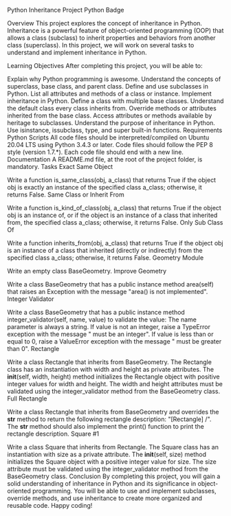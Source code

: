 Python Inheritance Project
Python Badge

Overview
This project explores the concept of inheritance in Python. Inheritance is a powerful feature of object-oriented programming (OOP) that allows a class (subclass) to inherit properties and behaviors from another class (superclass). In this project, we will work on several tasks to understand and implement inheritance in Python.

Learning Objectives
After completing this project, you will be able to:

Explain why Python programming is awesome.
Understand the concepts of superclass, base class, and parent class.
Define and use subclasses in Python.
List all attributes and methods of a class or instance.
Implement inheritance in Python.
Define a class with multiple base classes.
Understand the default class every class inherits from.
Override methods or attributes inherited from the base class.
Access attributes or methods available by heritage to subclasses.
Understand the purpose of inheritance in Python.
Use isinstance, issubclass, type, and super built-in functions.
Requirements
Python Scripts
All code files should be interpreted/compiled on Ubuntu 20.04 LTS using Python 3.4.3 or later.
Code files should follow the PEP 8 style (version 1.7.*).
Each code file should end with a new line.
Documentation
A README.md file, at the root of the project folder, is mandatory.
Tasks
Exact Same Object

Write a function is_same_class(obj, a_class) that returns True if the object obj is exactly an instance of the specified class a_class; otherwise, it returns False.
Same Class or Inherit From

Write a function is_kind_of_class(obj, a_class) that returns True if the object obj is an instance of, or if the object is an instance of a class that inherited from, the specified class a_class; otherwise, it returns False.
Only Sub Class Of

Write a function inherits_from(obj, a_class) that returns True if the object obj is an instance of a class that inherited (directly or indirectly) from the specified class a_class; otherwise, it returns False.
Geometry Module

Write an empty class BaseGeometry.
Improve Geometry

Write a class BaseGeometry that has a public instance method area(self) that raises an Exception with the message "area() is not implemented".
Integer Validator

Write a class BaseGeometry that has a public instance method integer_validator(self, name, value) to validate the value:
The name parameter is always a string.
If value is not an integer, raise a TypeError exception with the message "<name> must be an integer".
If value is less than or equal to 0, raise a ValueError exception with the message "<name> must be greater than 0".
Rectangle

Write a class Rectangle that inherits from BaseGeometry. The Rectangle class has an instantiation with width and height as private attributes.
The __init__(self, width, height) method initializes the Rectangle object with positive integer values for width and height.
The width and height attributes must be validated using the integer_validator method from the BaseGeometry class.
Full Rectangle

Write a class Rectangle that inherits from BaseGeometry and overrides the __str__ method to return the following rectangle description: "[Rectangle] <width>/<height>".
The __str__ method should also implement the print() function to print the rectangle description.
Square #1

Write a class Square that inherits from Rectangle. The Square class has an instantiation with size as a private attribute.
The __init__(self, size) method initializes the Square object with a positive integer value for size.
The size attribute must be validated using the integer_validator method from the BaseGeometry class.
Conclusion
By completing this project, you will gain a solid understanding of inheritance in Python and its significance in object-oriented programming. You will be able to use and implement subclasses, override methods, and use inheritance to create more organized and reusable code. Happy coding!